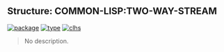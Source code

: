 ## Structure: COMMON-LISP:TWO-WAY-STREAM
[![package](https://img.shields.io/badge/Package-COMMON--LISP-5f9ea0.svg?style=social&colorA=999999)](../) [![type](https://img.shields.io/badge/Type-Structure-5f9ea0.svg?style=social&colorA=999999)](../#structure) [![clhs](https://img.shields.io/badge/CLHS-TWO--WAY--STREAM-5f9ea0.svg?style=social&colorA=999999)](http://www.lispworks.com/documentation/HyperSpec/Body/t_two_wa.htm) 

> No description.


